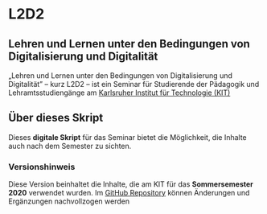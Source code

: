 # L2D2

## Lehren und Lernen unter den Bedingungen von Digitalisierung und Digitalität
„Lehren und Lernen unter den Bedingungen von Digitalisierung und Digitalität” – kurz L2D2 – ist ein Seminar für Studierende der Pädagogik und Lehramtsstudiengänge am [Karlsruher Institut für Technologie (KIT)](https://www.kit.edu)

## Über dieses Skript

Dieses **digitale Skript** für das Seminar bietet die Möglichkeit, die Inhalte auch nach dem Semester zu sichten.


### Versionshinweis
Diese Version beinhaltet die Inhalte, die am KIT für das **Sommersemester 2020** verwendet wurden. Im [GitHub Repository](https://github.com/davidlohner/L2D2) können Änderungen und Ergänzungen nachvollzogen werden
